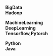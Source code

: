 **BigData**  
**Hadoop**

**MachineLearning**  
**DeepLearning**  
**Tensorflow,Pytorch**  

**Python**  
**Java**  
